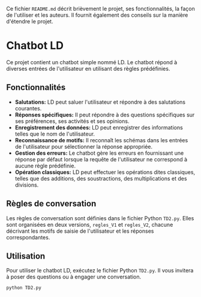 Ce fichier `README.md` décrit brièvement le projet, ses fonctionnalités, la façon de l'utiliser et les auteurs. Il fournit également des conseils sur la manière d'étendre le projet.

# Chatbot LD

Ce projet contient un chatbot simple nommé LD. Le chatbot répond à diverses entrées de l'utilisateur en utilisant des règles prédéfinies.

## Fonctionnalités

- **Salutations:** LD peut saluer l'utilisateur et répondre à des salutations courantes.
- **Réponses spécifiques:** Il peut répondre à des questions spécifiques sur ses préférences, ses activités et ses opinions.
- **Enregistrement des données:** LD peut enregistrer des informations telles que le nom de l'utilisateur.
- **Reconnaissance de motifs:** Il reconnaît les schémas dans les entrées de l'utilisateur pour sélectionner la réponse appropriée.
- **Gestion des erreurs:** Le chatbot gère les erreurs en fournissant une réponse par défaut lorsque la requête de l'utilisateur ne correspond à aucune règle prédéfinie.
- **Opération classiques:** LD peut effectuer les opérations dites classiques, telles que des additions, des soustractions, des multiplications et des divisions.

## Règles de conversation

Les règles de conversation sont définies dans le fichier Python `TD2.py`. Elles sont organisées en deux versions, `regles_V1` et `regles_V2`, chacune décrivant les motifs de saisie de l'utilisateur et les réponses correspondantes.

## Utilisation

Pour utiliser le chatbot LD, exécutez le fichier Python `TD2.py`. Il vous invitera à poser des questions ou à engager une conversation.

```bash
python TD2.py
```
